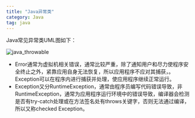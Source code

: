 ```yaml
---
title: "Java异常类"
category: Java
tag: java
---
```

Java常见异常类UML图如下：

![java_throwable](https://raw.githubusercontent.com/Leon-WTF/leon.github.io/master/img/java_throwable.png)

- Error通常为虚拟机相关错误，通常比较严重，除了通知用户和尽力使程序安全终止之外，紧靠应用自身无法恢复，所以应用程序不应对其捕获，。Exception可以在程序内进行捕获并处理，使应用程序继续正常运行。
- Exception又分RuntimeException，通常由程序员编写代码错误导致，非RuntimeException，通常为应用程序运行环境中的错误导致，编译器会检测是否有try-catch处理或在方法签名处有throws关键字，否则无法通过编译，所以又称checked Exception。